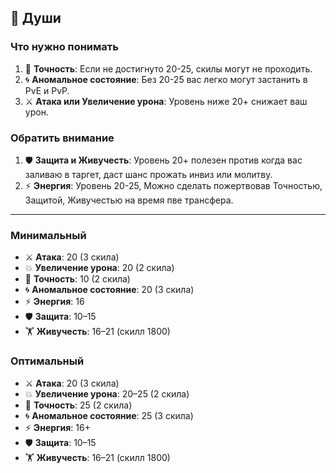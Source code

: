 ## 💠 Души

### Что нужно понимать
1. 🎯️ **Точность**: Если не достигнуто 20-25, скилы могут не проходить.
2. 🌀 **Аномальное состояние**: Без 20-25 вас легко могут застанить в PvE и PvP.
3. ⚔️ **Атака или Увеличение урона**: Уровень ниже 20+ снижает ваш урон.

### Обратить внимание
1. 🛡️ **Защита и Живучесть**: Уровень 20+ полезен против когда вас заливаю в таргет, даст шанс прожать инвиз или молитву.
2. ⚡ **Энергия**: Уровень 20-25, Можно сделать пожертвовав Точностью, Защитой, Живучестью на время пве трансфера.

---

### Минимальный
- ⚔️ **Атака**: 20 (3 скила)
- 💥 **Увеличение урона**: 20 (2 скила)
- 🎯 **Точность**: 10 (2 скила)
- 🌀 **Аномальное состояние**: 20 (3 скила)
- ⚡ **Энергия**: 16
- 🛡️ **Защита**: 10–15
- 🏋️ **Живучесть**: 16–21 (скилл 1800)

### Оптимальный
- ⚔️ **Атака**: 20 (3 скила)
- 💥 **Увеличение урона**: 20–25 (2 скила)
- 🎯 **Точность**: 25 (2 скила)
- 🌀 **Аномальное состояние**: 25 (3 скила)
- ⚡ **Энергия**: 16+
- 🛡️ **Защита**: 10–15
- 🏋️ **Живучесть**: 16–21 (скилл 1800)
